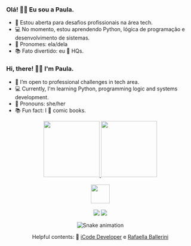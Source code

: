 ### Olá! 👩‍💻 Eu sou a Paula.

- 🚀 Estou aberta para desafios profissionais na área tech.
- 💻 No momento, estou aprendendo Python, lógica de programação e desenvolvimento de sistemas.
- 🌙 Pronomes: ela/dela
- 📚 Fato divertido: eu 💙 HQs.

### Hi, there! 👩‍💻 I'm Paula.

- 🚀 I’m open to professional challenges in tech area.
- 💻 Currently, I'm learning Python, programming logic and systems development.
- 🌙 Pronouns: she/her
- 📚 Fun fact: I 💙 comic books.

<div align="center">
  <a href="https://github.com/CodePaula">
    <img height="150em" src="https://github-readme-stats.vercel.app/api?username=CodePaula&count_private=true&include_all_commits=true&show_icons=true&theme=dracula&hide_border=false&show_owner=true"/>
    <img height="150em" src="https://github-readme-stats.vercel.app/api/top-langs/?username=CodePaula&theme=dracula&hide_border=false&&layout=compact"/>
  </a>
</div>
  
<div align="center" valign="top"><br>
  <img align="center" height="50em" src="https://cdn.jsdelivr.net/gh/devicons/devicon/icons/python/python-original-wordmark.svg" />
</div><br>
  
<div align="center">
  <a href="https://www.linkedin.com/in/paula-yagnycz-00a785186/" target="_blank"><img src="https://img.shields.io/badge/-LinkedIn-%230077B5?style=for-the-badge&logo=linkedin&logoColor=white" target="_blank"></a> 
  <a href="mailto:paula.y.letras@gmail.com"><img src="https://img.shields.io/badge/-Gmail-%23333?style=for-the-badge&logo=gmail&logoColor=white" target="_blank"></a>
</div>

<div align="center">

  ![Snake animation](https://github.com/danielbped/danielbped/blob/output/github-contribution-grid-snake.svg)
  
</div>

<div align="center">
  <p>Helpful contents: 💙 <a href="https://www.youtube.com/watch?v=5MM42-j7QzQ">iCode Developer</a> e <a href="https://www.youtube.com/watch?v=TsaLQAetPLU">Rafaella Ballerini</a></p>
</div>
